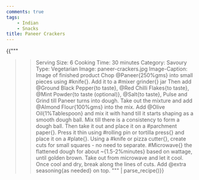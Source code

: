 ```yaml
---
comments: true
tags:
    - Indian
    - Snacks
title: Paneer Crackers
---
```


{{"""
>> Serving Size: 6
>> Cooking Time: 30 minutes
>> Category: Savoury
>> Type: Vegetarian
>> Image: paneer-crackers.jpg
>> Image-Caption: Image of finished product
Chop @Paneer{250%gms} into small pieces using #knife{}.
Add it to a #mixer grinder{} jar 
Then add @Ground Black Pepper{to taste}, @Red Chilli Flakes{to taste}, @Mint Powder{to taste (optional)}, @Salt{to taste}, Pulse and Grind till Paneer turns into dough.
Take out the mixture and add @Almond Flour{100%gms} into the mix.
Add @Olive Oil{1%Tablespoon} and mix it with hand till it starts shaping as a smooth dough ball.
Mix till there is a consistency to form a dough ball.
Then take it out and place it on a #parchment paper{}.
Press it thin using #rolling pin or tortilla press{} and place it on a #plate{}.
Using a #knife or pizza cutter{}, create cuts for small squares - no need to separate.
#Microwave{} the flattened dough for about ~{1.5-2%minutes} based on wattage, until golden brown.
Take out from microwave and let it cool.
Once cool and dry, break along the lines of cuts.
Add @extra seasoning{as needed} on top.
""" | parse_recipe()}}
